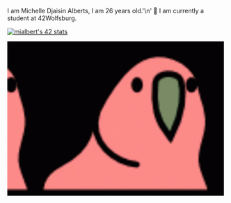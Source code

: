I am Michelle Djaisin Alberts, I am 26 years old.'\n'
🐺 I am currently a student at 42Wolfsburg.

[![mialbert's 42 stats](https://badge42.herokuapp.com/api/stats/mialbert?cursus=42cursus&darkmode=true)](https://github.com/JaeSeoKim/badge42)

![Alt Text](croppedparrot.gif )

